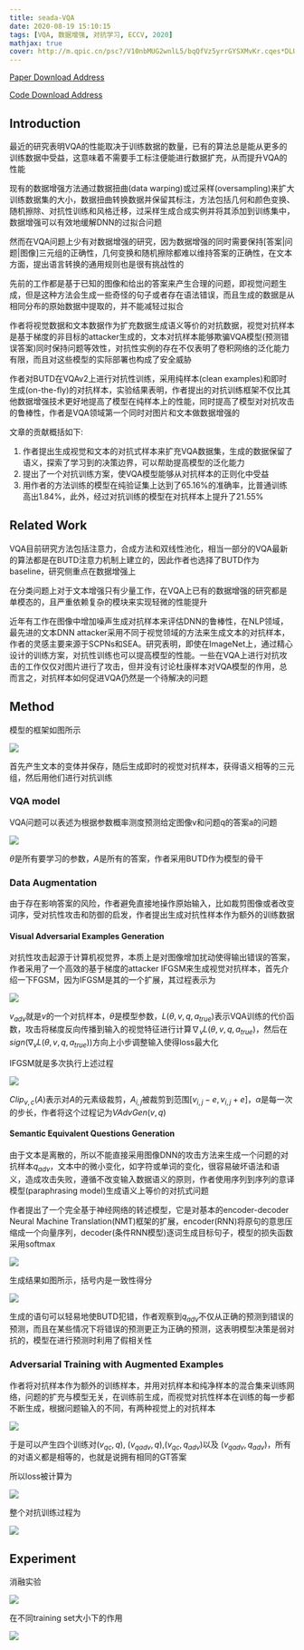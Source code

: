 ```yaml
---
title: seada-VQA
date: 2020-08-19 15:10:15
tags: [VQA, 数据增强, 对抗学习, ECCV, 2020]
mathjax: true
cover: http://m.qpic.cn/psc?/V10nbMUG2wnlL5/bqQfVz5yrrGYSXMvKr.cqes*DLUjtYbioSdGG5j9DFjfVtDLOs14M9JJKDNYLuRx18.d2HGC.4YnEKVapFtWuQciT*OYjDSb4RpdLTdFLWM!/b&bo=AASyAgAAAAABB5Q!&rf=viewer_4
---
```

[Paper Download Address](https://arxiv.org/abs/2007.09592)

[Code Download Address](https://github.com/zaynmi/seada-vqa)

## Introduction

最近的研究表明VQA的性能取决于训练数据的数量，已有的算法总是能从更多的训练数据中受益，这意味着不需要手工标注便能进行数据扩充，从而提升VQA的性能

现有的数据增强方法通过数据扭曲(data warping)或过采样(oversampling)来扩大训练数据集的大小，数据扭曲转换数据并保留其标注，方法包括几何和颜色变换、随机擦除、对抗性训练和风格迁移，过采样生成合成实例并将其添加到训练集中，数据增强可以有效地缓解DNN的过拟合问题

然而在VQA问题上少有对数据增强的研究，因为数据增强的同时需要保持[答案|问题|图像]三元组的正确性，几何变换和随机擦除都难以维持答案的正确性，在文本方面，提出语言转换的通用规则也是很有挑战性的

先前的工作都是基于已知的图像和给出的答案来产生合理的问题，即视觉问题生成，但是这种方法会生成一些奇怪的句子或者存在语法错误，而且生成的数据是从相同分布的原始数据中提取的，并不能减轻过拟合

作者将视觉数据和文本数据作为扩充数据生成语义等价的对抗数据，视觉对抗样本是基于梯度的非目标的attacker生成的，文本对抗样本能够欺骗VQA模型(预测错误答案)同时保持问题等效性，对抗性实例的存在不仅表明了卷积网络的泛化能力有限，而且对这些模型的实际部署也构成了安全威胁

作者对BUTD在VQAv2上进行对抗性训练，采用纯样本(clean examples)和即时生成(on-the-fly)的对抗样本，实验结果表明，作者提出的对抗训练框架不仅比其他数据增强技术更好地提高了模型在纯样本上的性能，同时提高了模型对对抗攻击的鲁棒性，作者是VQA领域第一个同时对图片和文本做数据增强的

文章的贡献概括如下:

1. 作者提出生成视觉和文本的对抗式样本来扩充VQA数据集，生成的数据保留了语义，探索了学习到的决策边界，可以帮助提高模型的泛化能力
2. 提出了一个对抗训练方案，使VQA模型能够从对抗样本的正则化中受益
3. 用作者的方法训练的模型在纯验证集上达到了65.16%的准确率，比普通训练高出1.84%，此外，经过对抗训练的模型在对抗样本上提升了21.55%

## Related Work

VQA目前研究方法包括注意力，合成方法和双线性池化，相当一部分的VQA最新的算法都是在BUTD注意力机制上建立的，因此作者也选择了BUTD作为baseline，研究侧重点在数据增强上

在分类问题上对于文本增强只有少量工作，在VQA上已有的数据增强的研究都是单模态的，且严重依赖复杂的模块来实现轻微的性能提升

近年有工作在图像中增加噪声生成对抗样本来评估DNN的鲁棒性，在NLP领域，最先进的文本DNN attacker采用不同于视觉领域的方法来生成文本的对抗样本，作者的灵感主要来源于SCPNs和SEA。研究表明，即使在ImageNet上，通过精心设计的训练方案，对抗性训练也可以提高模型的性能。一些在VQA上进行对抗攻击的工作仅仅对图片进行了攻击，但并没有讨论杜康样本对VQA模型的作用，总而言之，对抗样本如何促进VQA仍然是一个待解决的问题

## Method

模型的框架如图所示

![](http://m.qpic.cn/psc?/V10nbMUG3EIcUi/bqQfVz5yrrGYSXMvKr.cqSg4Ab8Cx6HcBQjNeajoMF665o*T8v3Z5ELFj4xEM7w2LEelrfn7OjamAIfMPuWd9V6PDcEJOlpRHQAUhBrH9fE!/b&bo=6QOWAgAAAAADB1w!&rf=viewer_4)

首先产生文本的变体并保存，随后生成即时的视觉对抗样本，获得语义相等的三元组，然后用他们进行对抗训练

### VQA model

VQA问题可以表述为根据参数概率测度预测给定图像v和问题q的答案a的问题

![](http://m.qpic.cn/psc?/V10nbMUG3EIcUi/TmEUgtj9EK6.7V8ajmQrEH1auySozNmBNWZYc*BRykwlQbTJKYbVkdPMjxUxnSI7SqxHCfm8Vz2Xt1*QSB0*L1A.Wy6moAt90Q14lgq1UiA!/b&bo=QwFNAAAAAAADFz0!&rf=viewer_4)

$\theta$是所有要学习的参数，$A$是所有的答案，作者采用BUTD作为模型的骨干

### Data Augmentation

由于存在影响答案的风险，作者避免直接地操作原始输入，比如裁剪图像或者改变词序，受对抗性攻击和防御的启发，作者提出生成对抗性样本作为额外的训练数据

#### Visual Adversarial Examples Generation

对抗性攻击起源于计算机视觉界，本质上是对图像增加扰动使得输出错误的答案，作者采用了一个高效的基于梯度的attacker IFGSM来生成视觉对抗样本，首先介绍一下FGSM，因为IFGSM是其的一个扩展，其过程表示为

![](http://m.qpic.cn/psc?/V10nbMUG3EIcUi/TmEUgtj9EK6.7V8ajmQrECtPk8xuXdbLguX4HiBx.a.A2Q7JEDdiAgi.JLFVuUlpLZ4unINWlTrohqinYmhKW*2rPjmFht52B.EncI5nGlM!/b&bo=vQFDAAAAAAADF80!&rf=viewer_4)

$v_{adv}$就是$v$的一个对抗样本，$\theta$是模型参数，$L(\theta,v,q,a_{true})$表示VQA训练的代价函数，攻击将梯度反向传播到输入的视觉特征进行计算$\nabla_vL(\theta,v,q,a_{true})$，然后在$sign(\nabla_vL(\theta,v,q,a_{true}))$方向上小步调整输入使得loss最大化

IFGSM就是多次执行上述过程

![](http://m.qpic.cn/psc?/V10nbMUG3EIcUi/TmEUgtj9EK6.7V8ajmQrEKBSdvo3LgmWqoqG2QEKktWKb3fv4Wbd4Ymk0tpjtMmN..1rEsVB5MRGDTxuVnTrigb2HfawaLByWM6rxvTE7.M!/b&bo=*wJAAAAAAAADF48!&rf=viewer_4)

$Clip_{v,c}(A)$表示对$A$的元素级裁剪，$A_{i,j}$被裁剪到范围$[v_{i,j}-e,v_{i,j}+e]$，$\alpha$是每一次的步长，作者将这个过程记为$VAdvGen(v,q)$

#### Semantic Equivalent Questions Generation

由于文本是离散的，所以不能直接采用图像DNN的攻击方法来生成一个问题的对抗样本$q_{adv}$，文本中的微小变化，如字符或单词的变化，很容易破坏语法和语义，造成攻击失败，遵循不改变输入数据语义的原则，作者使用序列到序列的意译模型(paraphrasing model)生成语义上等价的对抗式问题

作者提出了一个完全基于神经网络的转述模型，它是对基本的encoder-decoder Neural Machine Translation(NMT)框架的扩展，encoder(RNN)将原句的意思压缩成一个向量序列，decoder(条件RNN模型)逐词生成目标句子，模型的损失函数采用softmax

![](http://m.qpic.cn/psc?/V10nbMUG3EIcUi/TmEUgtj9EK6.7V8ajmQrEAm.KhOFHC8MLhs3QnWyARHOUp0H*jM1.TvmuZnDTZ3hWtOO4lfNstKhMXUkqrqlIg6Wz4J.5xGitInOXCj.xq8!/b&bo=ZwFsAAAAAAADFzg!&rf=viewer_4)

生成结果如图所示，括号内是一致性得分

![](http://m.qpic.cn/psc?/V10nbMUG3EIcUi/TmEUgtj9EK6.7V8ajmQrEPKhCebKTnzS3pPUPU*zHXLfSTu7Ch2ES9Xrh5bxey8q9ueTNA.v5nyzJAeabHln6fa2m8GpGHy2q.UZB9hSgTU!/b&bo=2AI8AQAAAAADJ.U!&rf=viewer_4)

生成的语句可以轻易地使BUTD犯错，作者观察到$q_{adv}$不仅从正确的预测到错误的预测，而且在某些情况下将错误的预测更正为正确的预测，这表明模型决策是弱对抗的，模型在进行预测时利用了假相关性

### Adversarial Training with Augmented Examples

作者将对抗样本作为额外的训练样本，并用对抗样本和纯净样本的混合集来训练网络，问题的扩充与模型无关，在训练前生成，而视觉对抗性样本在训练的每一步都不断生成，根据问题输入的不同，有两种视觉上的对抗样本

![](http://m.qpic.cn/psc?/V10nbMUG3EIcUi/TmEUgtj9EK6.7V8ajmQrEHT1r1wI32uQBMnLfHpMZkxDx*4Bd22dCrj1TimGbZ0K9lgiv.tv6xefZfxpTTo3z6SIUWgqIeU5HUWMRl8l2NM!/b&bo=NAJDAAAAAAADF0c!&rf=viewer_4)

于是可以产生四个训练对$(v_{qc},q)$, $(v_{qadv},q)$,$(v_{qc},q_{adv})$以及 $(v_{qadv},q_{adv})$，所有的对语义都是相等的，也就是说拥有相同的GT答案

所以loss被计算为

![](http://m.qpic.cn/psc?/V10nbMUG3EIcUi/TmEUgtj9EK6.7V8ajmQrEFpKn6FMfZ15zcS8Y.klbpQptSIRJAU8KcL*JiOPiHAgTEVErbgYlsgjgubrhnCvLQE5yRwbOH2cWQBF4G6jP2g!/b&bo=4wJ9AAAAAAADF64!&rf=viewer_4)

整个对抗训练过程为

![](http://m.qpic.cn/psc?/V10nbMUG3EIcUi/TmEUgtj9EK6.7V8ajmQrEP.yS6qVvnn6bF1n.j7jl564IalbizoVdZXw3A9UwtiKozahdj*moF31MXBFKd.OKhymL6ngTXp1glYHGnXuSEo!/b&bo=iAMhAgAAAAADF5o!&rf=viewer_4)

## Experiment

消融实验

![](http://m.qpic.cn/psc?/V10nbMUG3EIcUi/TmEUgtj9EK6.7V8ajmQrEAKZGR2nOMqzd.RXBHufm3SYbWjdkpy70XILdqpzVv3JXcSAFZzrRrMlzq1FInFMhlbqVD7VvZ05g8AK6ZAFBK0!/b&bo=VwNbAQAAAAADFzw!&rf=viewer_4)

在不同training set大小下的作用

![](http://m.qpic.cn/psc?/V10nbMUG3EIcUi/TmEUgtj9EK6.7V8ajmQrEEA4KDzuv9pqnCX6Bjpzi5EJDCzCf8Nnq9boU6gWTroPI8Zn*euijQltCAo5MnBvLbgFQBbiK7LlXSrurmpOEsM!/b&bo=2wHLAAAAAAADFyM!&rf=viewer_4)


